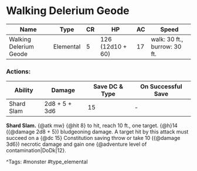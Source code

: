 # Walking Delerium Geode

| Name | Type | CR | HP | AC | Speed |
|------|------|----|----|----|-------|
| Walking Delerium Geode | Elemental | 5 | 126 (12d10 + 60) | 17 | walk: 30 ft., burrow: 30 ft. |

### Actions:

| Ability | Damage | Save DC & Type | On Successful Save |
|---------|--------|----------------|--------------------|
| Shard Slam | 2d8 + 5 + 3d6 | 15 | - |


**Shard Slam.** {@atk mw} {@hit 8} to hit, reach 10 ft., one target. {@h}14 ({@damage 2d8 + 5}) bludgeoning damage. A target hit by this attack must succeed on a {@dc 15} Constitution saving throw or take 10 ({@damage 3d6}) necrotic damage and gain one {@adventure level of contamination|DoDk|12}.

^Tags: #monster #type_elemental